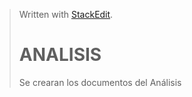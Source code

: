 ﻿


> Written with [StackEdit](https://stackedit.io/).
> # ANALISIS
> Se crearan los documentos del Análisis
> 
